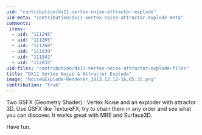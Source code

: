 ```yaml
---
uid: "contribution/dx11-vertex-noise-attractor-explode"
uid-meta: "contribution/dx11-vertex-noise-attractor-explode-meta"
comments: 
 items: 
  - uid: "111248"
  - uid: "111265"
  - uid: "111268"
  - uid: "111939"
  - uid: "111942"
  - uid: "112033"
uid-files: "contribution/dx11-vertex-noise-attractor-explode-files"
title: "DX11 Vertex Noise & Attractor Explode"
image: "Noise&Explode-Renderer_2013.12.12-16.05.35.png"
contribution: "true"
---
```


Two GSFX (Geometry Shader) : Vertex Noise and an exploder with attractor 3D. Use GSFX like TextureFX, try to chain them in any order and see what you can discover. It works great with MRE and Surface3D.

Have fun.